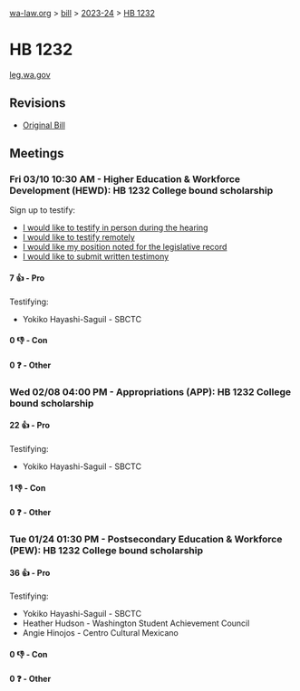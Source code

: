 [wa-law.org](/) > [bill](/bill/) > [2023-24](/bill/2023-24/) > [HB 1232](/bill/2023-24/hb/1232/)

# HB 1232
[leg.wa.gov](https://app.leg.wa.gov/billsummary?BillNumber=1232&Year=2023&Initiative=false)

## Revisions
* [Original Bill](1/)

## Meetings
### Fri 03/10 10:30 AM - Higher Education & Workforce Development (HEWD): HB 1232 College bound scholarship
Sign up to testify:
* [I would like to testify in person during the hearing](https://app.leg.wa.gov/csi/Testifier/Add?chamber=House&mId=30899&aId=153029&caId=21944&tId=1)
* [I would like to testify remotely](https://app.leg.wa.gov/csi/Testifier/Add?chamber=House&mId=30899&aId=153029&caId=21944&tId=2)
* [I would like my position noted for the legislative record](https://app.leg.wa.gov/csi/Testifier/Add?chamber=House&mId=30899&aId=153029&caId=21944&tId=3)
* [I would like to submit written testimony](https://app.leg.wa.gov/csi/Testifier/Add?chamber=House&mId=30899&aId=153029&caId=21944&tId=4)

#### 7 👍 - Pro
Testifying:
* Yokiko Hayashi-Saguil - SBCTC

#### 0 👎 - Con

#### 0 ❓ - Other

### Wed 02/08 04:00 PM - Appropriations (APP): HB 1232 College bound scholarship
#### 22 👍 - Pro
Testifying:
* Yokiko Hayashi-Saguil - SBCTC

#### 1 👎 - Con

#### 0 ❓ - Other

### Tue 01/24 01:30 PM - Postsecondary Education & Workforce (PEW): HB 1232 College bound scholarship
#### 36 👍 - Pro
Testifying:
* Yokiko Hayashi-Saguil - SBCTC
* Heather Hudson - Washington Student Achievement Council
* Angie Hinojos - Centro Cultural Mexicano

#### 0 👎 - Con

#### 0 ❓ - Other

